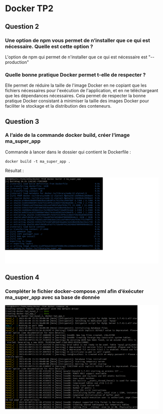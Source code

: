 # Docker TP2

## Question 2

### Une option de npm vous permet de n’installer que ce qui est nécessaire. Quelle est cette option ? 


L'option de npm qui permet de n'installer que ce qui est nécessaire est "--production"

### Quelle bonne pratique Docker permet t-elle de respecter ?

Elle permet de réduire la taille de l'image Docker en ne copiant que les fichiers nécessaires pour l'exécution de l'application, et en ne téléchargeant que les dépendances nécessaires. Cela permet de respecter la bonne pratique Docker consistant à minimiser la taille des images Docker pour faciliter le stockage et la distribution des conteneurs.


## Question 3

### A l’aide de la commande docker build, créer l’image ma_super_app

Commande à lancer dans le dossier qui contient le Dockerfile :

```
docker build -t ma_super_app .

```

Résultat :

![](tp2_img1.png)


## Question 4 

### Compléter le fichier docker-compose.yml afin d’éxécuter ma_super_app avec sa base de donnée

![](tp2_img2.png)


